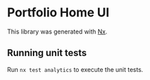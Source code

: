 # Portfolio Home UI

This library was generated with [Nx](https://nx.dev).

## Running unit tests

Run `nx test analytics` to execute the unit tests.
